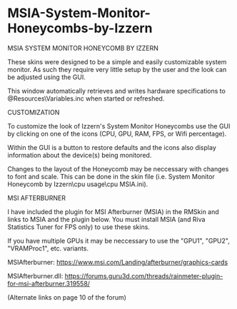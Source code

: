 # MSIA-System-Monitor-Honeycombs-by-Izzern


MSIA SYSTEM MONITOR HONEYCOMB BY IZZERN

These skins were designed to be a simple and easily customizable
system monitor. As such they require very little setup by the
user and the look can be adjusted using the GUI.

This window automatically retrieves and writes hardware
specifications to @Resources\Variables.inc when started or
refreshed.



CUSTOMIZATION

To customize the look of Izzern's System Monitor Honeycombs use
the GUI by clicking on one of the icons (CPU, GPU, RAM, FPS,
or Wifi percentage). 

Within the GUI is a button to restore defaults and the icons
also display information about the device(s) being monitored. 

Changes to the layout of the Honeycomb may be neccessary with
changes to font and scale. This can be done in the skin file
(i.e. System Monitor Honeycomb by Izzern\cpu usage\cpu MSIA.ini).



MSI AFTERBURNER

I have included the plugin for MSI Afterburner (MSIA) in the
RMSkin and links to MSIA and the plugin below. 
You must install MSIA (and Riva Statistics Tuner for FPS only)
to use these skins.

If you have multiple GPUs it may be neccessary to use the
"GPU1", "GPU2", "VRAMProc1", etc. variants.

MSIAfterburner: https://www.msi.com/Landing/afterburner/graphics-cards

MSIAfterburner.dll: https://forums.guru3d.com/threads/rainmeter-plugin-for-msi-afterburner.319558/

(Alternate links on page 10 of the forum)
